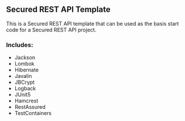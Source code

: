 ## Secured REST API Template

This is a Secured REST API template that can be used as the basis start code for a Secured REST API project.

### Includes:

- Jackson
- Lombok
- Hibernate
- Javalin
- JBCrypt
- Logback
- JUnit5
- Hamcrest
- RestAssured
- TestContainers